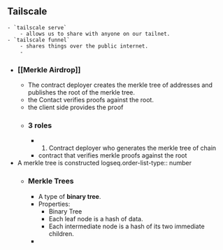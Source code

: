 ## Tailscale
	- `tailscale serve`
		- allows us to share with anyone on our tailnet.
	- `tailscale funnel`
		- shares things over the public internet.
		-
- ### [[Merkle Airdrop]]
	- The contract deployer creates the merkle tree of addresses and publishes the root of the merkle tree.
	- the Contact verifies proofs against the root.
	- the client side provides the proof
	- ### 3 roles
		- 1. Contract deployer who generates the merkle tree of chain
		- contract that verifies merkle proofs against the root
- A merkle tree is constructed
  logseq.order-list-type:: number
	- ### Merkle Trees
		- A type of **binary tree**.
		- Properties:
			- Binary Tree
			- Each leaf node is a hash of data.
			- Each intermediate node is a hash of its two immediate children.
		-